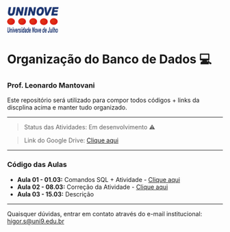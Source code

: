<img src="https://github.com/HigorRoc/Uninove_2021.1/blob/main/Uninove-Logo.png" width="120" height="60">

# Organização do Banco de Dados :computer:
###  Prof. Leonardo Mantovani

Este repositório será utilizado para compor todos códigos + links da discplina acima e manter tudo organizado.

---

> Status das Atividades: Em desenvolvimento :warning:

> Link do Google Drive: [Clique aqui](https://drive.google.com/drive/folders/1e3O-IlCwIsS5-u1UhyTI-8LJNqs8opRj?usp=sharing)

---

### Código das Aulas

- **Aula 01 - 01.03:** Comandos SQL + Atividade - [Clique aqui](https://github.com/HigorRoc/Uninove_2021.1_BancoDados/tree/main/Aula%2001%20-%2001.03.2021)
- **Aula 02 - 08.03:** Correção da Atividade - [Clique aqui](https://github.com/HigorRoc/Uninove_2021.1_BancoDados/tree/main/Aula%2002%20-%2008.03.2021)
- **Aula 03 - 15.03:** Descrição

---

Quaisquer dúvidas, entrar em contato através do e-mail institucional: 
higor.s@uni9.edu.br
